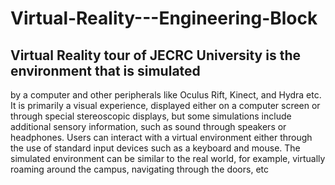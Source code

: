 # Virtual-Reality---Engineering-Block

## Virtual Reality tour of JECRC University is the environment that is simulated
by a computer and other peripherals like Oculus Rift, Kinect, and Hydra etc. It is
primarily a visual experience, displayed either on a computer screen or through special
stereoscopic displays, but some simulations include additional sensory information,
such as sound through speakers or headphones. Users can interact with a virtual
environment either through the use of standard input devices such as a keyboard and
mouse. The simulated environment can be similar to the real world, for example,
virtually roaming around the campus, navigating through the doors, etc

